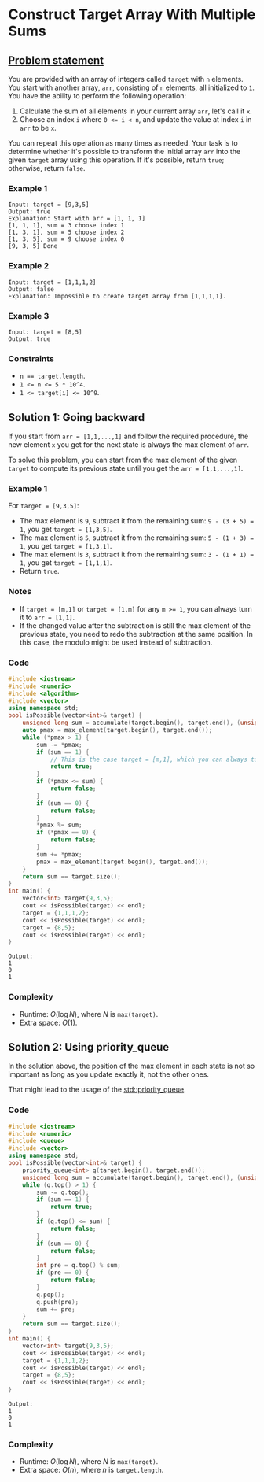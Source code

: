 # Construct Target Array With Multiple Sums

## [Problem statement](https://leetcode.com/problems/construct-target-array-with-multiple-sums/)
 
You are provided with an array of integers called `target` with `n` elements. You start with another array, `arr`, consisting of `n` elements, all initialized to `1`. You have the ability to perform the following operation:

1. Calculate the sum of all elements in your current array `arr`, let's call it `x`.
2. Choose an index `i` where `0 <= i < n`, and update the value at index `i` in `arr` to be `x`.

You can repeat this operation as many times as needed. Your task is to determine whether it's possible to transform the initial array `arr` into the given `target` array using this operation. If it's possible, return `true`; otherwise, return `false`.

### Example 1
```text
Input: target = [9,3,5]
Output: true
Explanation: Start with arr = [1, 1, 1] 
[1, 1, 1], sum = 3 choose index 1
[1, 3, 1], sum = 5 choose index 2
[1, 3, 5], sum = 9 choose index 0
[9, 3, 5] Done
```

### Example 2
```text
Input: target = [1,1,1,2]
Output: false
Explanation: Impossible to create target array from [1,1,1,1].
```

### Example 3
```text
Input: target = [8,5]
Output: true
``` 

### Constraints

* `n == target.length`.
* `1 <= n <= 5 * 10^4`.
* `1 <= target[i] <= 10^9`.

## Solution 1: Going backward

If you start from `arr = [1,1,...,1]` and follow the required procedure, the new element `x` you get for the next state is always the max element of `arr`. 

To solve this problem, you can start from the max element of the given `target` to compute its previous state until you get the `arr = [1,1,...,1]`.

### Example 1
For `target = [9,3,5]`:

* The max element is `9`, subtract it from the remaining sum: `9 - (3 + 5) = 1`, you get `target = [1,3,5]`.
* The max element is `5`, subtract it from the remaining sum: `5 - (1 + 3) = 1`, you get `target = [1,3,1]`.
* The max element is `3`, subtract it from the remaining sum: `3 - (1 + 1) = 1`, you get `target = [1,1,1]`.
* Return `true`.

### Notes
* If `target = [m,1]` or `target = [1,m]` for any `m >= 1`, you can always turn it to `arr = [1,1]`.
* If the changed value after the subtraction is still the max element of the previous state, you need to redo the subtraction at the same position. In this case, the modulo might be used instead of subtraction.

### Code
```cpp
#include <iostream>
#include <numeric>
#include <algorithm>
#include <vector>
using namespace std;
bool isPossible(vector<int>& target) {
    unsigned long sum = accumulate(target.begin(), target.end(), (unsigned long) 0);
    auto pmax = max_element(target.begin(), target.end());
    while (*pmax > 1) {
        sum -= *pmax;
        if (sum == 1) {
            // This is the case target = [m,1], which you can always turn it to [1,1].
            return true;
        }
        if (*pmax <= sum) {
            return false;
        }
        if (sum == 0) {
            return false;
        }
        *pmax %= sum;
        if (*pmax == 0) {
            return false;
        }
        sum += *pmax;
        pmax = max_element(target.begin(), target.end());
    }
    return sum == target.size();
}
int main() {
    vector<int> target{9,3,5};
    cout << isPossible(target) << endl;
    target = {1,1,1,2};
    cout << isPossible(target) << endl;
    target = {8,5};
    cout << isPossible(target) << endl;
}
```
```text
Output:
1
0
1
```

### Complexity
* Runtime: $O(\log N)$, where $N$ is `max(target)`.
* Extra space: $O(1)$.

## Solution 2: Using priority_queue

In the solution above, the position of the max element in each state is not so important as long as you update exactly it, not the other ones.

That might lead to the usage of the [std::priority_queue](https://en.cppreference.com/w/cpp/container/priority_queue).

### Code
```cpp
#include <iostream>
#include <numeric>
#include <queue>
#include <vector>
using namespace std;
bool isPossible(vector<int>& target) {
    priority_queue<int> q(target.begin(), target.end());
    unsigned long sum = accumulate(target.begin(), target.end(), (unsigned long) 0);
    while (q.top() > 1) {
        sum -= q.top();
        if (sum == 1) {
            return true;
        }
        if (q.top() <= sum) {
            return false;
        }
        if (sum == 0) {
            return false;
        }
        int pre = q.top() % sum;
        if (pre == 0) {
            return false;
        }
        q.pop();
        q.push(pre);
        sum += pre;
    }
    return sum == target.size();
}
int main() {
    vector<int> target{9,3,5};
    cout << isPossible(target) << endl;
    target = {1,1,1,2};
    cout << isPossible(target) << endl;
    target = {8,5};
    cout << isPossible(target) << endl;
}
```
```text
Output:
1
0
1
```

### Complexity
* Runtime: $O(\log N)$, where $N$ is `max(target)`.
* Extra space: $O(n)$, where $n$ is `target.length`.


